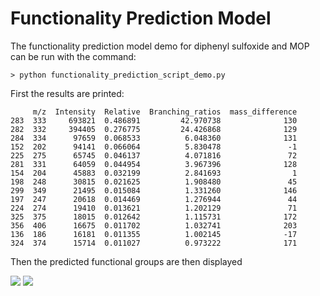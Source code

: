 # Functionality Prediction Model

The functionality prediction model demo for diphenyl sulfoxide and MOP can be run with the command:
```
> python functionality_prediction_script_demo.py
```

First the results are printed:
```
     m/z  Intensity  Relative  Branching_ratios  mass_difference
283  333     693821  0.486891         42.970738              130
282  332     394405  0.276775         24.426868              129
284  334      97659  0.068533          6.048360              131
152  202      94141  0.066064          5.830478               -1
225  275      65745  0.046137          4.071816               72
281  331      64059  0.044954          3.967396              128
154  204      45883  0.032199          2.841693                1
198  248      30815  0.021625          1.908480               45
299  349      21495  0.015084          1.331260              146
197  247      20618  0.014469          1.276944               44
224  274      19410  0.013621          1.202129               71
325  375      18015  0.012642          1.115731              172
356  406      16675  0.011702          1.032741              203
136  186      16181  0.011355          1.002145              -17
324  374      15714  0.011027          0.973222              171
```

Then the predicted functional groups are then displayed

<img src="https://github.com/chopralab/cbm_ml_automation/blob/main/Paddy_PUMP/functionality_prediction_model/mop_frags_jpgs/1.jpg"> 
<img src="https://github.com/chopralab/cbm_ml_automation/blob/main/Paddy_PUMP/functionality_prediction_model/mop_frags_jpgs/9.jpg">

